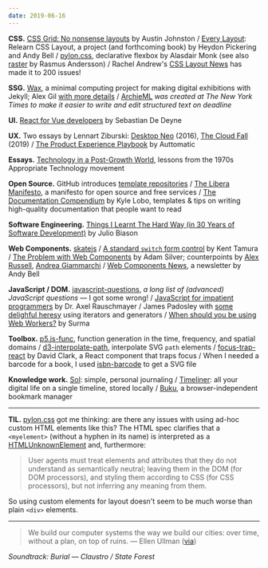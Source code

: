 ```yaml
---
date: 2019-06-16
---
```


__CSS.__ [CSS Grid: No nonsense layouts](https://testdriven.io/blog/css-grid/) by Austin Johnston / [Every Layout](https://every-layout.dev/): Relearn CSS Layout, a project (and forthcoming book) by Heydon Pickering and Andy Bell / [pylon.css](https://almonk.github.io/pylon/), declarative flexbox by Alasdair Monk (see also [raster](https://rsms.me/raster/) by Rasmus Andersson) / Rachel Andrew's [CSS Layout News](http://csslayout.news/) has made it to 200 issues!

__SSG.__ [Wax](https://minicomp.github.io/wax/), a minimal computing project for making digital exhibitions with Jekyll; Alex Gil [with more details](https://twitter.com/elotroalex/status/1136364277345017857) / [ArchieML](http://archieml.org/) _was created at The New York Times to make it easier to write and edit structured text on deadline_

__UI.__ [React for Vue developers](https://sebastiandedeyne.com/react-for-vue-developers/) by Sebastian De Deyne

__UX.__ Two essays by Lennart Ziburski: [Desktop Neo](https://desktopneo.com/) (2016), [The Cloud Fall](https://thecloudfall.com/) (2019) / [The Product Experience Playbook](https://productexperienceplaybook.org/) by Auttomatic 

__Essays.__ [Technology in a Post-Growth World](https://jmkorhonen.net/2019/05/13/technology-in-a-post-growth-world-lessons-from-the-1970s-at-movement/), lessons from the 1970s Appropriate Technology movement

__Open Source.__ GitHub introduces [template repositories](https://github.blog/2019-06-06-generate-new-repositories-with-repository-templates/) / [The Libera Manifesto](https://liberamanifesto.com/), a manifesto for open source and free services / [The Documentation Compendium](https://github.com/kylelobo/The-Documentation-Compendium) by Kyle Lobo, templates & tips on writing high-quality documentation that people want to read 

__Software Engineering.__ [Things I Learnt The Hard Way (in 30 Years of Software Development)](https://blog.juliobiason.net/thoughts/things-i-learnt-the-hard-way/) by Julio Biason 

__Web Components.__ [skatejs](https://github.com/skatejs/skatejs) / [A standard `switch` form control](https://github.com/tkent-google/std-switch) by Kent Tamura / [The Problem with Web Components](https://adamsilver.io/articles/the-problem-with-web-components/) by Adam Silver; counterpoints by [Alex Russell](https://twitter.com/slightlylate/status/1138492244309172224), [Andrea Giammarchi](https://twitter.com/WebReflection/status/1138501634953269253) / [Web Components News](http://webcomponents.news/), a newsletter by Andy Bell

__JavaScript / DOM.__ [javascript-questions](https://github.com/lydiahallie/javascript-questions), _a long list of (advanced) JavaScript questions_ — I got some wrong! / [JavaScript for impatient programmers](https://exploringjs.com/impatient-js/) by Dr. Axel Rauschmayer / James Padosley with [some delighful heresy](https://twitter.com/padolsey/status/1137317009463619584) using iterators and generators / [When should you be using Web Workers?](https://dassur.ma/things/when-workers/) by Surma

__Toolbox.__ [p5.js-func](https://github.com/IDMNYU/p5.js-func), function generation in the time, frequency, and spatial domains / [d3-interpolate-path](https://github.com/pbeshai/d3-interpolate-path), interpolate SVG `path` elements / [focus-trap-react](https://github.com/davidtheclark/focus-trap-react) by David Clark, a React component that traps focus / When I needed a barcode for a book, I used [isbn-barcode](https://github.com/arthurattwell/isbn-barcode) to get a SVG file

__Knowledge work.__ [Sol](https://github.com/gillkyle/sol-journal): simple, personal journaling / [Timeliner](https://github.com/mholt/timeliner): all your digital life on a single timeline, stored locally / [Buku](https://github.com/jarun/Buku), a browser-independent bookmark manager

___

__TIL.__ [pylon.css](https://almonk.github.io/pylon/) got me thinking: are there any issues with using ad-hoc custom HTML elements like this? The HTML spec clarifies that a `<myelement>` (without a hyphen in its name) is interpreted as a [HTMLUnknownElement](https://html.spec.whatwg.org/multipage/dom.html#htmlunknownelement) and, furthermore:

> User agents must treat elements and attributes that they do not understand as semantically neutral; leaving them in the DOM (for DOM processors), and styling them according to CSS (for CSS processors), but not inferring any meaning from them.

So using custom elements for layout doesn't seem to be much worse than plain `<div>` elements.

---

> We build our computer systems the way we build our cities: over time, without a plan, on top of ruins. — Ellen Ullman ([via](https://twitter.com/devonzuegel/status/1137386992398766081))

_Soundtrack: Burial — Claustro / State Forest_